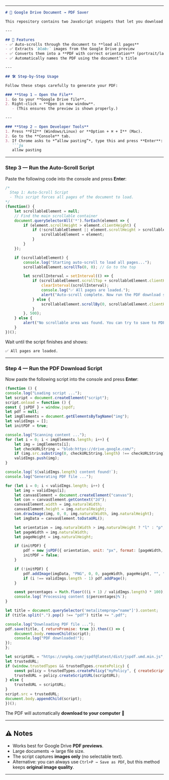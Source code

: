 

---

````markdown
# 📄 Google Drive Document → PDF Saver  

This repository contains two JavaScript snippets that let you download Google Drive documents (previewed as `blob:` images) into a **single high-resolution PDF file**.  

---

## 🚀 Features
- ✅ Auto-scrolls through the document to **load all pages**  
- ✅ Extracts `blob:` images from the Google Drive preview  
- ✅ Converts them into a **PDF with correct orientation** (portrait/landscape)  
- ✅ Automatically names the PDF using the document’s title  

---

## 🛠 Step-by-Step Usage  

Follow these steps carefully to generate your PDF:  

### **Step 1 — Open the File**
1. Go to your **Google Drive file**.  
2. Right-click → **Open in new window**.  
   - (This ensures the preview is shown properly.)  

---

### **Step 2 — Open Developer Tools**
1. Press **F12** (Windows/Linux) or **Option + ⌘ + I** (Mac).  
2. Go to the **Console** tab.  
3. If Chrome asks to *“allow pasting”*, type this and press **Enter**:  
   ```js
   allow pasting
````

---

### **Step 3 — Run the Auto-Scroll Script**

Paste the following code into the console and press **Enter**:

```js
/*
  Step 1: Auto-Scroll Script
  - This script forces all pages of the document to load.
*/
(function() {
    let scrollableElement = null;
    // Find the main scrollable container
    document.querySelectorAll('*').forEach(element => {
        if (element.scrollHeight > element.clientHeight) {
            if (!scrollableElement || element.scrollHeight > scrollableElement.scrollHeight) {
                scrollableElement = element;
            }
        }
    });

    if (scrollableElement) {
        console.log("Starting auto-scroll to load all pages...");
        scrollableElement.scrollTo(0, 0); // Go to the top

        let scrollInterval = setInterval(() => {
            if (scrollableElement.scrollTop + scrollableElement.clientHeight >= scrollableElement.scrollHeight) {
                clearInterval(scrollInterval);
                console.log("✅ All pages are loaded.");
                alert("Auto-scroll complete. Now run the PDF download script.");
            } else {
                scrollableElement.scrollBy(0, scrollableElement.clientHeight);
            }
        }, 500);
    } else {
        alert("No scrollable area was found. You can try to save to PDF directly with Ctrl+P.");
    }
})();
```

Wait until the script finishes and shows:

```
✅ All pages are loaded.
```

---

### **Step 4 — Run the PDF Download Script**

Now paste the following script into the console and press **Enter**:

```js
(function () {
console.log("Loading script ...");
let script = document.createElement("script");
script.onload = function () {
const { jsPDF } = window.jspdf;
let pdf = null;
let imgElements = document.getElementsByTagName("img");
let validImgs = [];
let initPDF = true;

console.log("Scanning content ...");
for (let i = 0; i < imgElements.length; i++) {
    let img = imgElements[i];
    let checkURLString = "blob:https://drive.google.com/";
    if (img.src.substring(0, checkURLString.length) !== checkURLString) continue;
    validImgs.push(img);
}

console.log(`${validImgs.length} content found!`);
console.log("Generating PDF file ...");

for (let i = 0; i < validImgs.length; i++) {
    let img = validImgs[i];
    let canvasElement = document.createElement("canvas");
    let con = canvasElement.getContext("2d");
    canvasElement.width = img.naturalWidth;
    canvasElement.height = img.naturalHeight;
    con.drawImage(img, 0, 0, img.naturalWidth, img.naturalHeight);
    let imgData = canvasElement.toDataURL();

    let orientation = img.naturalWidth > img.naturalHeight ? "l" : "p";
    let pageWidth = img.naturalWidth;
    let pageHeight = img.naturalHeight;

    if (initPDF) {
        pdf = new jsPDF({ orientation, unit: "px", format: [pageWidth, pageHeight] });
        initPDF = false;
    }

    if (!initPDF) {
        pdf.addImage(imgData, "PNG", 0, 0, pageWidth, pageHeight, "", "SLOW");
        if (i !== validImgs.length - 1) pdf.addPage();
    }

    const percentages = Math.floor(((i + 1) / validImgs.length) * 100);
    console.log(`Processing content ${percentages}%`);
}

let title = document.querySelector('meta[itemprop="name"]').content;
if (title.split(".").pop() !== "pdf") title += ".pdf";

console.log("Downloading PDF file ...");
pdf.save(title, { returnPromise: true }).then(() => {
    document.body.removeChild(script);
    console.log("PDF downloaded!");
});
};

let scriptURL = "https://unpkg.com/jspdf@latest/dist/jspdf.umd.min.js";
let trustedURL;
if (window.trustedTypes && trustedTypes.createPolicy) {
    const policy = trustedTypes.createPolicy("myPolicy", { createScriptURL: (input) => input });
    trustedURL = policy.createScriptURL(scriptURL);
} else {
    trustedURL = scriptURL;
}
script.src = trustedURL;
document.body.appendChild(script);
})();
```

The PDF will automatically **download to your computer** 🎉

---

## ⚠️ Notes

* Works best for Google Drive **PDF previews**.
* Large documents → large file size.
* The script captures **images only** (no selectable text).
* Alternative: you can always use `Ctrl+P → Save as PDF`, but this method keeps **original image quality**.

---




```
